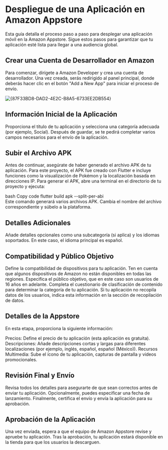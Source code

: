 # Despliegue de una Aplicación en Amazon Appstore
Esta guía detalla el proceso paso a paso para desplegar una aplicación móvil en la Amazon Appstore. Sigue estos pasos para garantizar que tu aplicación esté lista para llegar a una audiencia global.

## Crear una Cuenta de Desarrollador en Amazon
Para comenzar, dirígete a Amazon Developer y crea una cuenta de desarrollador. Una vez creada, serás redirigido al panel principal, donde deberás hacer clic en el botón "Add a New App" para iniciar el proceso de envío.

![{87F33BD8-DAD2-4E2C-B8A5-6733EE2DB554}](https://github.com/user-attachments/assets/d7a8ddbd-5060-4f38-89cd-36ffddfd20e8)


## Información Inicial de la Aplicación
Proporciona el título de tu aplicación y selecciona una categoría adecuada (por ejemplo, Social). Después de guardar, se te pedirá completar varios campos necesarios para el envío de la aplicación.

## Subir el Archivo APK
Antes de continuar, asegúrate de haber generado el archivo APK de tu aplicación. Para este proyecto, el APK fue creado con Flutter e incluye funciones como la visualización de Pokémon y la localización basada en direcciones IP. Para generar el APK, abre una terminal en el directorio de tu proyecto y ejecuta:

bash
Copy code
flutter build apk --split-per-abi  
Este comando generará varios archivos APK. Cambia el nombre del archivo correspondiente y súbelo a la plataforma.

## Detalles Adicionales
Añade detalles opcionales como una subcategoría (si aplica) y los idiomas soportados. En este caso, el idioma principal es español.

## Compatibilidad y Público Objetivo
Define la compatibilidad de dispositivos para tu aplicación. Ten en cuenta que algunos dispositivos de Amazon no están disponibles en todas las regiones. Especifica el público objetivo, que en este caso son usuarios de 16 años en adelante. Completa el cuestionario de clasificación de contenido para determinar la categoría de tu aplicación. Si tu aplicación no recopila datos de los usuarios, indica esta información en la sección de recopilación de datos.

## Detalles de la Appstore
En esta etapa, proporciona la siguiente información:

Precios: Define el precio de tu aplicación (esta aplicación es gratuita).
Descripciones: Añade descripciones cortas y largas para diferentes localizaciones (por ejemplo, inglés, español, español (México)).
Recursos Multimedia: Sube el ícono de tu aplicación, capturas de pantalla y videos promocionales.

## Revisión Final y Envío
Revisa todos los detalles para asegurarte de que sean correctos antes de enviar tu aplicación. Opcionalmente, puedes especificar una fecha de lanzamiento. Finalmente, certifica el envío y envía la aplicación para su aprobación.

## Aprobación de la Aplicación
Una vez enviada, espera a que el equipo de Amazon Appstore revise y apruebe tu aplicación. Tras la aprobación, tu aplicación estará disponible en la tienda para que los usuarios la descarguen.
